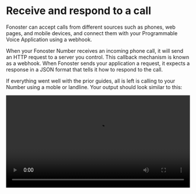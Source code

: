 # Receive and respond to a call

Fonoster can accept calls from different sources such as phones, web pages, and mobile devices, and connect them with your Programmable Voice Application using a webhook.

When your Fonoster Number receives an incoming phone call, it will send an HTTP request to a server you control. This callback mechanism is known as a webhook. When Fonoster sends your application a request, it expects a response in a JSON format that tells it how to respond to the call.

If everything went well with the prior guides, all is left is calling to your Number using a moble or landline. Your output should look similar to this:

<video width="100%" playsInline="" controls="muted">
 <source src="/videos/receive_and_respond_to_a_call.mov" type="video/mp4" playsInline="" />
</video>

